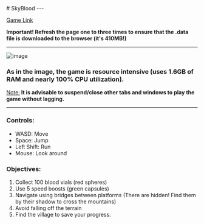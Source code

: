 <head>
  <link rel="stylesheet" href="https://cdn.jsdelivr.net/npm/bootstrap@4.0.0/dist/css/bootstrap.min.css" integrity="sha384-Gn5384xqQ1aoWXA+058RXPxPg6fy4IWvTNh0E263XmFcJlSAwiGgFAW/dAiS6JXm" crossorigin="anonymous">
  <script src="https://code.jquery.com/jquery-3.2.1.slim.min.js" integrity="sha384-KJ3o2DKtIkvYIK3UENzmM7KCkRr/rE9/Qpg6aAZGJwFDMVNA/GpGFF93hXpG5KkN" crossorigin="anonymous"></script>
  <script src="https://cdn.jsdelivr.net/npm/popper.js@1.12.9/dist/umd/popper.min.js" integrity="sha384-ApNbgh9B+Y1QKtv3Rn7W3mgPxhU9K/ScQsAP7hUibX39j7fakFPskvXusvfa0b4Q" crossorigin="anonymous"></script>
  <script src="https://cdn.jsdelivr.net/npm/bootstrap@4.0.0/dist/js/bootstrap.min.js" integrity="sha384-JZR6Spejh4U02d8jOt6vLEHfe/JQGiRRSQQxSfFWpi1MquVdAyjUar5+76PVCmYl" crossorigin="anonymous"></script>
</head>
<body>
  # SkyBlood
  ---
  
  [Game Link](https://Tada-TOT.github.io/SkyBlood/)
  
  **Important! Refresh the page one to three times to ensure that the .data file is downloaded to the browser (it's 410MB!)**
  
  ---
  
  ![image](https://github.com/user-attachments/assets/65c647e1-7aa9-455b-84c5-f638f8c145a2)
  
  ### As in the image, the game is resource intensive (uses 1.6GB of RAM and nearly 100% CPU utilization).
  <div class="alert alert-block alert-warning" role="alert">
    <ins>Note:</ins><strong> It is advisable to suspend/close other tabs and windows to play the game without lagging.</strong>
  </div>
  
  ---
  
  ### Controls:
  - WASD: Move
  - Space: Jump
  - Left Shift: Run
  - Mouse: Look around
  
  ### Objectives:
  1. Collect 100 blood vials (red spheres)
  2. Use 5 speed boosts (green capsules)
  3. Navigate using bridges between platforms (There are hidden! Find them by their shadow to cross the mountains)
  4. Avoid falling off the terrain
  5. Find the village to save your progress.
</body>
